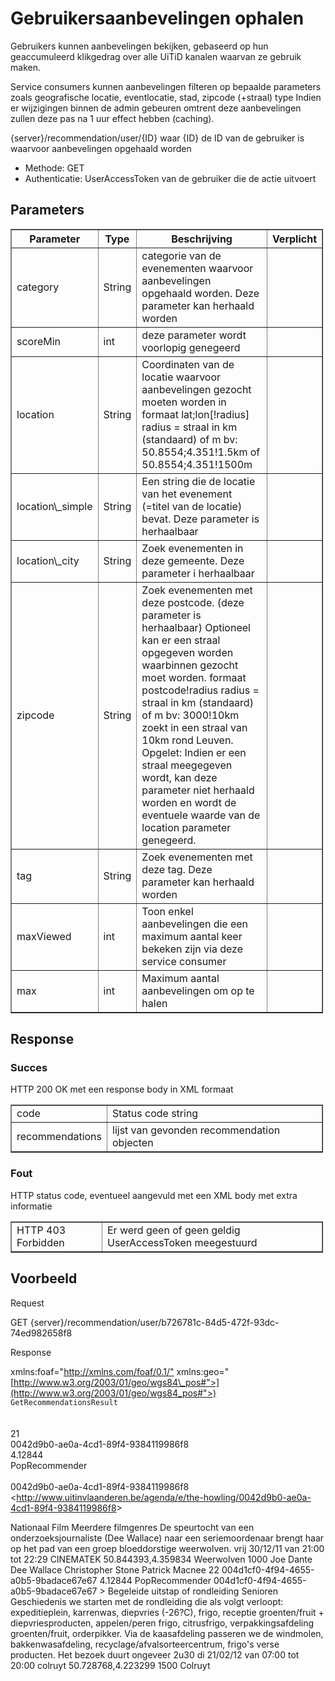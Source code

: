 ---
---

# Gebruikersaanbevelingen ophalen

Gebruikers kunnen aanbevelingen bekijken, gebaseerd op hun geaccumuleerd klikgedrag over alle UiTiD kanalen waarvan ze gebruik maken.

Service consumers kunnen aanbevelingen filteren op bepaalde parameters zoals geografische locatie, eventlocatie, stad, zipcode (+straal) type  Indien er wijzigingen binnen de admin gebeuren omtrent deze aanbevelingen zullen deze pas na 1 uur effect hebben (caching).

{server}/recommendation/user/{ID}
waar {ID} de ID van de gebruiker is waarvoor aanbevelingen opgehaald worden

* Methode: GET
* Authenticatie:  UserAccessToken van de gebruiker die de actie uitvoert

## Parameters

<table border="1" cellpadding="1" cellspacing="1" style="width: 500px;"><thead><tr><th scope="col"> Parameter</th> <th scope="col"> Type</th> <th scope="col"> Beschrijving</th> <th scope="col"> Verplicht</th> </tr></thead><tbody><tr><td> category</td> <td> String</td> <td> categorie van de evenementen waarvoor aanbevelingen opgehaald worden. Deze parameter kan herhaald worden</td> <td> </td> </tr><tr><td> scoreMin</td> <td> int</td> <td> deze parameter wordt voorlopig genegeerd</td> <td> </td> </tr><tr><td> location</td> <td> String</td> <td> Coordinaten van de locatie waarvoor aanbevelingen gezocht moeten worden in formaat lat;lon[!radius]  
 radius = straal in km (standaard) of m  
 bv: 50.8554;4.351!1.5km of 50.8554;4.351!1500m</td> <td> </td> </tr><tr><td> location\_simple</td> <td> String</td> <td> Een string die de locatie van het evenement (=titel van de locatie) bevat. Deze parameter is herhaalbaar</td> <td> </td> </tr><tr><td> location\_city</td> <td> String</td> <td> Zoek evenementen in deze gemeente. Deze parameter i herhaalbaar</td> <td> </td> </tr><tr><td> zipcode</td> <td> String</td> <td> Zoek evenementen met deze postcode.  
 (deze parameter is herhaalbaar)  Optioneel kan er een straal opgegeven worden waarbinnen gezocht moet worden. formaat postcode!radius  
 radius = straal in km (standaard) of m  
 bv: 3000!10km zoekt in een straal van 10km rond Leuven.  
 Opgelet: Indien er een straal meegegeven wordt, kan deze parameter niet herhaald worden en wordt de eventuele waarde van de location parameter genegeerd.

</td> <td> </td> </tr><tr><td> tag</td> <td> String</td> <td> Zoek evenementen met deze tag. Deze parameter kan herhaald worden</td> <td> </td> </tr><tr><td> maxViewed</td> <td> int</td> <td> Toon enkel aanbevelingen die een maximum aantal keer bekeken zijn via deze service consumer</td> <td> </td> </tr><tr><td> max</td> <td> int</td> <td> Maximum aantal aanbevelingen om op te halen</td> <td> </td> </tr></tbody></table>

## Response

### Succes

HTTP 200 OK met een response body in XML formaat

<table border="1" cellpadding="1" cellspacing="1" style="width: 500px;"><tbody><tr><td> code</td> <td> Status code string</td> </tr><tr><td> recommendations</td> <td> lijst van gevonden recommendation objecten</td></tr></tbody></table>

### Fout

HTTP status code, eventueel aangevuld met een XML body met extra informatie

<table border="1" cellpadding="1" cellspacing="1" style="width: 500px;"><tbody><tr><td> HTTP 403 Forbidden</td> <td> Er werd geen of geen geldig UserAccessToken meegestuurd</td></tr></tbody></table>

## Voorbeeld

Request

  GET {server}/recommendation/user/b726781c-84d5-472f-93dc-74ed982658f8

Response  

  <?xml version="1.0" encoding="UTF-8" standalone="yes"?>  
  <response xmlns:rdf="<http://www.w3.org/1999/02/22-rdf-syntax-ns"> xmlns:foaf="<http://xmlns.com/foaf/0.1/"> xmlns:geo="[http://www.w3.org/2003/01/geo/wgs84\_pos#">](http://www.w3.org/2003/01/geo/wgs84_pos#">)  
  <code>GetRecommendationsResult</code>  
  <recommendations>  
  <recommendation>  
  <id>21</id>  
  <itemid>0042d9b0-ae0a-4cd1-89f4-9384119986f8</itemid>  
  <score>4.12844</score>  
  <algorithm>PopRecommender</algorithm>  
  <item>  
  <id>0042d9b0-ae0a-4cd1-89f4-9384119986f8</id>  
  <permalink><http://www.uitinvlaanderen.be/agenda/e/the-howling/0042d9b0-ae0a-4cd1-89f4-9384119986f8</permalink>>  
  <title>The howling</title>  
  <category>Nationaal</category>  
  <category>Film</category>  
  <category>Meerdere filmgenres</category>  
  <description\_short>De speurtocht van een onderzoeksjournaliste (Dee Wallace) naar een seriemoordenaar brengt haar op het pad van een groep bloeddorstige weerwolven.</description\_short>  
  <description\_full>vrij 30/12/11 van 21:00 tot 22:29</description\_full>  
  <location\_simple>CINEMATEK</location\_simple>  
  <location\_latlong>50.844393,4.359834</location\_latlong>  
  <tag>Weerwolven</tag>  
  <segment>1000</segment>  
  <creator>Joe Dante</creator>  
  <creator>Dee Wallace</creator>  
  <creator>Christopher Stone</creator>  
  <creator>Patrick Macnee</creator>  
  </item>  
  </recommendation>  
  <recommendation>  
  <id>22</id>  
  <itemid>004d1cf0-4f94-4655-a0b5-9badace67e67</itemid>  
  <score>4.12844</score>  
  <algorithm>PopRecommender</algorithm>  
  <item>  
  <id>004d1cf0-4f94-4655-a0b5-9badace67e67</id>  
  <permalink><http://www.uitinvlaanderen.be/agenda/e/daguitstapje-colruyt/004d1cf0-4f94-4655-a0b5-9badace67e67</permalink>>  
  <title>Daguitstapje colruyt</title>  
  <category>Begeleide uitstap of rondleiding</category>  
  <category>Senioren</category>  
  <category>Geschiedenis</category>  
  <description\_short>we starten met de rondleiding die als volgt verloopt: expeditieplein, karrenwas, diepvries (-26?C), frigo, receptie groenten/fruit + diepvriesproducten, appelen/peren frigo, citrusfrigo, verpakkingsafdeling groenten/fruit, orderpikker. Via de kaasafdeling passeren we de windmolen, bakkenwasafdeling, recyclage/afvalsorteercentrum, frigo's verse producten.  
  Het bezoek duurt ongeveer 2u30</description\_short>  
  <description\_full>di 21/02/12 van 07:00 tot 20:00</description\_full>  
  <location\_simple>colruyt</location\_simple>  
  <location\_latlong>50.728768,4.223299</location\_latlong>  
  <segment>1500</segment>  
  <creator>Colruyt</creator>  
  </item>  
  </recommendation>  
  </recommendations>  
  </response>
